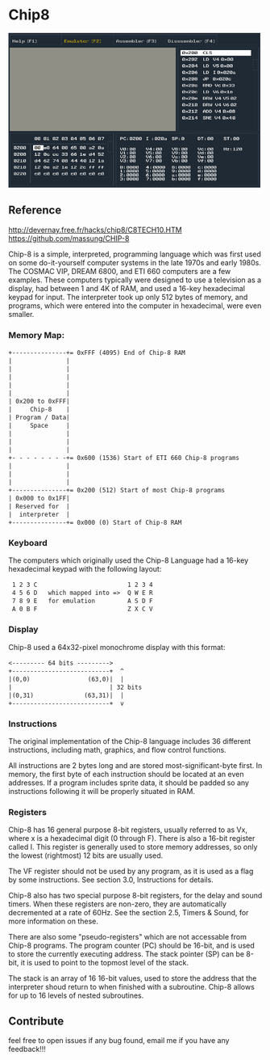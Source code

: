 # Chip8
<img src="demo.gif" width="500">

## Reference
<a href="http://devernay.free.fr/hacks/chip8/C8TECH10.HTM">http://devernay.free.fr/hacks/chip8/C8TECH10.HTM</a><br>
<a href="https://github.com/massung/CHIP-8">https://github.com/massung/CHIP-8</a>


Chip-8 is a simple, interpreted, programming language which was first used on some do-it-yourself computer systems in the late 1970s and early 1980s. The COSMAC VIP, DREAM 6800, and ETI 660 computers are a few examples. These computers typically were designed to use a television as a display, had between 1 and 4K of RAM, and used a 16-key hexadecimal keypad for input. The interpreter took up only 512 bytes of memory, and programs, which were entered into the computer in hexadecimal, were even smaller.

### Memory Map:
```
+---------------+= 0xFFF (4095) End of Chip-8 RAM
|               |
|               |
|               |
|               |
|               |
| 0x200 to 0xFFF|
|     Chip-8    |
| Program / Data|
|     Space     |
|               |
|               |
|               |
+- - - - - - - -+= 0x600 (1536) Start of ETI 660 Chip-8 programs
|               |
|               |
|               |
+---------------+= 0x200 (512) Start of most Chip-8 programs
| 0x000 to 0x1FF|
| Reserved for  |
|  interpreter  |
+---------------+= 0x000 (0) Start of Chip-8 RAM
```

### Keyboard
The computers which originally used the Chip-8 Language had a 16-key hexadecimal keypad with the following layout:
```
 1 2 3 C                         1 2 3 4
 4 5 6 D   which mapped into =>  Q W E R
 7 8 9 E   for emulation         A S D F
 A 0 B F                         Z X C V
```

### Display
Chip-8 used a 64x32-pixel monochrome display with this format:
```
<--------- 64 bits --------->
+---------------------------+  ^
|(0,0)	              (63,0)|  |
|                           | 32 bits
|(0,31)	             (63,31)|  |
+---------------------------+  v
```


### Instructions
The original implementation of the Chip-8 language includes 36 different instructions, including math, graphics, and flow control functions.

All instructions are 2 bytes long and are stored most-significant-byte first. In memory, the first byte of each instruction should be located at an even addresses. If a program includes sprite data, it should be padded so any instructions following it will be properly situated in RAM.

### Registers
Chip-8 has 16 general purpose 8-bit registers, usually referred to as Vx, where x is a hexadecimal digit (0 through F). There is also a 16-bit register called I. This register is generally used to store memory addresses, so only the lowest (rightmost) 12 bits are usually used.

The VF register should not be used by any program, as it is used as a flag by some instructions. See section 3.0, Instructions for details.

Chip-8 also has two special purpose 8-bit registers, for the delay and sound timers. When these registers are non-zero, they are automatically decremented at a rate of 60Hz. See the section 2.5, Timers & Sound, for more information on these.

There are also some "pseudo-registers" which are not accessable from Chip-8 programs. The program counter (PC) should be 16-bit, and is used to store the currently executing address. The stack pointer (SP) can be 8-bit, it is used to point to the topmost level of the stack.

The stack is an array of 16 16-bit values, used to store the address that the interpreter shoud return to when finished with a subroutine. Chip-8 allows for up to 16 levels of nested subroutines.


## Contribute
feel free to open issues if any bug found, email me if you have any feedback!!!
